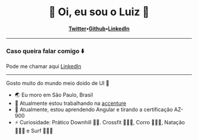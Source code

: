 <h1 align="center">🐉 Oi, eu sou o Luiz 🐉</h1>
<h4 align="center"><a href="https://twitter.com/lftho">Twitter</a>&bull;<a href="https://github.com/Lftho">Github</a>&bull;<a href="https://www.linkedin.com/in/lftho/">LinkedIn</a></h4>

---

### Caso queira falar comigo ⬇️  <!-- From -->

<!-- Message -->

Pode me chamar aqui <a href="https://www.linkedin.com/in/lftho/">LinkedIn</a>

---

Gosto muito do mundo meio doido de UI 🏰

- 🌏  Eu moro em São Paulo, Brasil
- 🔭  Atualmente estou trabalhando na [accenture](https://www.accenture.com/br-pt)
- 🌱  Atualmente, estou aprendendo Angular e tirando a certificação AZ-900
- ⚡  Curiosidade: Prático Downhill 🚵🏻. Crossfit 🏋🏻‍♂️, Corro 🏃🏻‍♂️, Natação 🏊🏻‍♂️ e Surf 🏄🏻‍♂️
